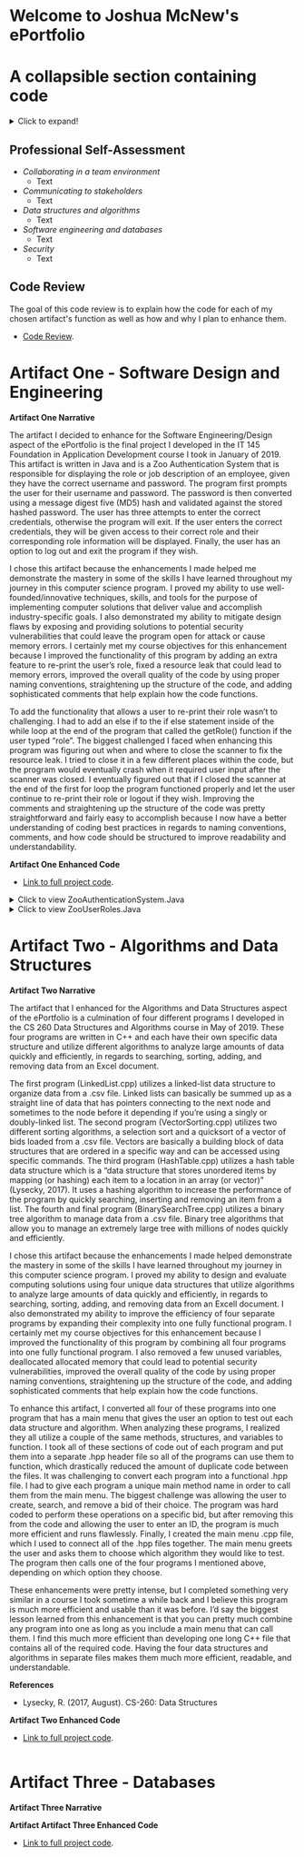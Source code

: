 # Welcome to Joshua McNew's ePortfolio

# A collapsible section containing code
<details>
  <summary>Click to expand!</summary>
  
  ```javascript
    function whatIsLove() {
      console.log('Baby Don't hurt me. Don't hurt me');
      return 'No more';
    }
  ```
</details>

## Professional Self-Assessment

- *Collaborating in a team environment*
    - Text
- *Communicating to stakeholders*
    - Text
- *Data structures and algorithms*
    - Text
- *Software engineering and databases*
    - Text
- *Security*
    - Text

## Code Review
The goal of this code review is to explain how the code for each of my chosen artifact's function as well as how and why I plan to enhance them.
- [Code Review](www.test.com).

# Artifact One - Software Design and Engineering

**Artifact One Narrative**

The artifact I decided to enhance for the Software Engineering/Design aspect of the ePortfolio is the final project I developed in the IT 145 Foundation in Application Development course I took in January of 2019. This artifact is written in Java and is a Zoo Authentication System that is responsible for displaying the role or job description of an employee, given they have the correct username and password. The program first prompts the user for their username and password. The password is then converted using a message digest five (MD5) hash and validated against the stored hashed password. The user has three attempts to enter the correct credentials, otherwise the program will exit. If the user enters the correct credentials, they will be given access to their correct role and their corresponding role information will be displayed. Finally, the user has an option to log out and exit the program if they wish.

I chose this artifact because the enhancements I made helped me demonstrate the mastery in some of the skills I have learned throughout my journey in this computer science program. I proved my ability to use well-founded/innovative techniques, skills, and tools for the purpose of implementing computer solutions that deliver value and accomplish industry-specific goals. I also demonstrated my ability to mitigate design flaws by exposing and providing solutions to potential security vulnerabilities that could leave the program open for attack or cause memory errors. I certainly met my course objectives for this enhancement because I improved the functionality of this program by adding an extra feature to re-print the user’s role, fixed a resource leak that could lead to memory errors, improved the overall quality of the code by using proper naming conventions, straightening up the structure of the code, and adding sophisticated comments that help explain how the code functions.

To add the functionality that allows a user to re-print their role wasn’t to challenging. I had to add an else if to the if else statement inside of the while loop at the end of the program that called the getRole() function if the user typed “role”.  The biggest challenged I faced when enhancing this program was figuring out when and where to close the scanner to fix the resource leak. I tried to close it in a few different places within the code, but the program would eventually crash when it required user input after the scanner was closed. I eventually figured out that if I closed the scanner at the end of the first for loop the program functioned properly and let the user continue to re-print their role or logout if they wish. Improving the comments and straightening up the structure of the code was pretty straightforward and fairly easy to accomplish because I now have a better understanding of coding best practices in regards to naming conventions, comments, and how code should be structured to improve readability and understandability. 

**Artifact One Enhanced Code**
- [Link to full project code](https://github.com/iMcNeW/SNHU_CS499/tree/main/ZooAuthenticationSystem/src/zooauthenticationsystem).

<details>
<summary>Click to view ZooAuthenticationSystem.Java</summary>
  
```java
package zooauthenticationsystem;
import java.security.MessageDigest;
import java.util.Scanner;
//Author Joshua McNew

public class ZooAuthenticationSystem {

    public static void main(String[] args) throws Exception {
        
	//Initializes scanner 
        Scanner scan = new Scanner(System.in);
        
        //An array that accesses credentials "I skipped ahead on Zybooks"
        final int credNumber = 8;
        String[] userCred = new String[credNumber];
        String[] passCred = new String[credNumber];
       
        String username = "";
        String password = "";
        String hashedPass = "";
        String logOut = "";
        
        //Initialize variables for loop
        int i = 0;
        int u = 0;
        int user = 0;
        boolean matched = false;
        
        ZooUserRoles userInput = new ZooUserRoles();
        
        //Username credentials array
        userCred[0] = "Joshua.M";
        userCred[1] = "Bethony.M";
        userCred[2] = "griffin.keyes";
        userCred[3] = "rosario.dawson";
        userCred[4] = "bernie.gorilla";
        userCred[5] = "donald.monkey";
        userCred[6] = "jerome.grizzlybear";
        userCred[7] = "bruce.grizzlybear";
        
        //Password credentials array
        passCred[0] = "5ac5355b84894ede056ab81b324c4675";
        passCred[1] = "2b1973d2105a8e955c9e4a9a6140ceff";
        passCred[2] = "108de81c31bf9c622f76876b74e9285f";
        passCred[3] = "3e34baa4ee2ff767af8c120a496742b5";
        passCred[4] = "a584efafa8f9ea7fe5cf18442f32b07b";
        passCred[5] = "17b1b7d8a706696ed220bc414f729ad3";
        passCred[6] = "3adea92111e6307f8f2aae4721e77900";
        passCred[7] = "0d107d09f5bbe40cade3de5c71e9e9b7";
        
        
        //Prompts the user for their username and password and allows them to quit at anytime
        System.out.println("Welcome, please login!");
        System.out.println("Enter \"quit\" at anytime to exit or type \"logout\" when done.");
        
        System.out.print("Enter username: ");
        username = scan.nextLine();
        
        if (username.equals("quit")) {
            System.out.println("You have chose to quit the program, Goodbye.");
            scan.close();
            return; }
        
        System.out.print("Enter password: ");
        password = scan.nextLine();
        
        if (password.equals("quit")) {
            System.out.println("You have chose to quit the program, Goodbye.");
            scan.close();
            return; }
        
        //For loop that limits attempts to 3 and converts using MD5
        for (i = 0; i < 3; ++i) {

            for (u = 0; u < credNumber; ++u) {
                
                if (username.equals(userCred[u])) {
                    String original = password;  //Given MD5 code
                    MessageDigest md = MessageDigest.getInstance("MD5");
                    md.update(original.getBytes());
                    byte[] digest = md.digest();
                    StringBuffer sb = new StringBuffer();
                    
                    for (byte b : digest) {
                        sb.append(String.format("%02x", b & 0xff)); }

                    matched = true;
                    user = u;
                    hashedPass = sb.toString();    
                }   
            }
            //Compares user credentials and exits after 3 attempts
            if (!hashedPass.equals(passCred[user])) {
                matched = false;
                
                if (i < 2) {
                    System.out.println("Credentials could not be validated. ");
                    System.out.print("Enter username: ");
                    username = scan.nextLine();
                    
                    if (username.equals("quit")) {
                        System.out.println("You typed quit, Goodbye.");
                        break; }
                    
                    System.out.print("Enter password: ");
                    password = scan.nextLine();
                    
                    if (password.equals("quit")) {
                        System.out.println("You typed quit, Goodbye.");
                        break; }
                }
                if ((i == 2) && (!matched)) {
                    System.out.println("Too many failed attempts. Goodbye.");
                    break; }
            }
            else {
                userInput.setUser(username); //Sets username to select from role file
                userInput.getRole(); //Imports role from role file
            
                //While loop that allows the user to logout
                while (true) {
                    System.out.print("Please Type \"logout\" to exit or \"role\" to reprint user role\n");
                    logOut = scan.nextLine();
                    
                    

                    if (logOut.equals("logout")) {
                        System.out.print("See ya next time, Goodbye!");
                        return; }
                    else if (logOut.equals("role")) {
                    	userInput.getRole();
                        }
                    else {
                    	continue;
                    }
                }
            }
            scan.close();
        }
    }
}
```
</details>

<details>
<summary>Click to view ZooUserRoles.Java</summary>
  
```java

```
</details>

# Artifact Two - Algorithms and Data Structures

**Artifact Two Narrative**

The artifact that I enhanced for the Algorithms and Data Structures aspect of the ePortfolio is a culmination of four different programs I developed in the CS 260 Data Structures and Algorithms course in May of 2019. These four programs are written in C++ and each have their own specific data structure and utilize different algorithms to analyze large amounts of data quickly and efficiently, in regards to searching, sorting, adding, and removing data from an Excel document. 

The first program (LinkedList.cpp) utilizes a linked-list data structure to organize data from a .csv file. Linked lists can basically be summed up as a straight line of data that has pointers connecting to the next node and sometimes to the node before it depending if you’re using a singly or doubly-linked list. The second program (VectorSorting.cpp) utilizes two different sorting algorithms, a selection sort and a quicksort of a vector of bids loaded from a .csv file. Vectors are basically a building block of data structures that are ordered in a specific way and can be accessed using specific commands. The third program (HashTable.cpp) utilizes a hash table data structure which is a “data structure that stores unordered items by mapping (or hashing) each item to a location in an array (or vector)” (Lysecky, 2017). It uses a hashing algorithm to increase the performance of the program by quickly searching, inserting and removing an item from a list. The fourth and final program (BinarySearchTree.cpp) utilizes a binary tree algorithm to manage data from a .csv file. Binary tree algorithms that allow you to manage an extremely large tree with millions of nodes quickly and efficiently.

I chose this artifact because the enhancements I made helped demonstrate the mastery in some of the skills I have learned throughout my journey in this computer science program. I proved my ability to design and evaluate computing solutions using four unique data structures that utilize algorithms to analyze large amounts of data quickly and efficiently, in regards to searching, sorting, adding, and removing data from an Excell document. I also demonstrated my ability to improve the efficiency of four separate programs by expanding their complexity into one fully functional program. I certainly met my course objectives for this enhancement because I improved the functionality of this program by combining all four programs into one fully functional program. I also removed a few unused variables, deallocated allocated memory that could lead to potential security vulnerabilities, improved the overall quality of the code by using proper naming conventions, straightening up the structure of the code, and adding sophisticated comments that help explain how the code functions.

To enhance this artifact, I converted all four of these programs into one program that has a main menu that gives the user an option to test out each data structure and algorithm. When analyzing these programs, I realized they all utilize a couple of the same methods, structures, and variables to function. I took all of these sections of code out of each program and put them into a separate .hpp header file so all of the programs can use them to function, which drastically reduced the amount of duplicate code between the files. It was challenging to convert each program into a functional .hpp file. I had to give each program a unique main method name in order to call them from the main menu. The biggest challenge was allowing the user to create, search, and remove a bid of their choice. The program was hard coded to perform these operations on a specific bid, but after removing this from the code and allowing the user to enter an ID, the program is much more efficient and runs flawlessly. Finally, I created the main menu .cpp file, which I used to connect all of the .hpp files together. The main menu greets the user and asks them to choose which algorithm they would like to test. The program then calls one of the four programs I mentioned above, depending on which option they choose. 

These enhancements were pretty intense, but I completed something very similar in a course I took sometime a while back and I believe this program is much more efficient and usable than it was before. I’d say the biggest lesson learned from this enhancement is that you can pretty much combine any program into one as long as you include a main menu that can call them. I find this much more efficient than developing one long C++ file that contains all of the required code. Having the four data structures and algorithms in separate files makes them much more efficient, readable, and understandable. 

**References**
- Lysecky, R. (2017, August). CS-260: Data Structures


**Artifact Two Enhanced Code**
- [Link to full project code](https://github.com/iMcNeW/SNHU_CS499/tree/main/ZooAuthenticationSystem/src/zooauthenticationsystem).

```c++

```

# Artifact Three - Databases

**Artifact Three Narrative**

**Artifact Artifact Three Enhanced Code**
- [Link to full project code](https://github.com/iMcNeW/SNHU_CS499/tree/main/ZooAuthenticationSystem/src/zooauthenticationsystem).

```python

```
